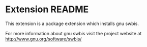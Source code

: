 # Extension README

This extension is a package extension which installs gnu swbis.

For more information about gnu swbis visit the project website at
http://www.gnu.org/software/swbis/

